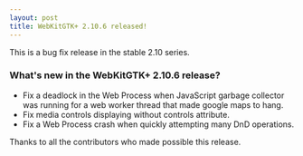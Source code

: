 ```yaml
---
layout: post
title: WebKitGTK+ 2.10.6 released!
---
```


This is a bug fix release in the stable 2.10 series.

### What's new in the WebKitGTK+ 2.10.6 release?

 - Fix a deadlock in the Web Process when JavaScript garbage collector was running for a web worker
   thread that made google maps to hang.
 - Fix media controls displaying without controls attribute.
 - Fix a Web Process crash when quickly attempting many DnD operations.

Thanks to all the contributors who made possible this release.